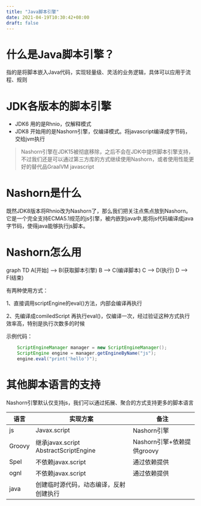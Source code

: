 ```yaml
---
title: "Java脚本引擎"
date: 2021-04-19T10:30:42+08:00
draft: false
---
```


# 什么是Java脚本引擎？
指的是将脚本嵌入Java代码，实现轻量级、灵活的业务逻辑，具体可以应用于流程、规则

# JDK各版本的脚本引擎
- JDK6 用的是Rhnio，仅解释模式
- JDK8 开始用的是Nashorn引擎，仅编译模式。将javascript编译成字节码，交给jvm执行

> Nashorn引擎在JDK15被彻底移除，之后不会在JDK中提供脚本引擎支持，不过我们还是可以通过第三方库的方式继续使用Nashorn，或者使用性能更好的替代品GraalVM javascript

# Nashorn是什么
既然JDK8版本将Rhnio改为Nashorn了，那么我们把关注点焦点放到Nashorn。
它是一个完全支持ECMA5.1规范的js引擎，被内嵌到java中,能将js代码编译成java字节码，使得java能够执行js脚本。

# Nashorn怎么用

<div class='mermaid'>
graph TD
A[开始] --> B(获取脚本引擎)
B --> C(编译脚本)
C --> D(执行)
D --> F(结束)
</div>

有两种使用方式：

1、直接调用scriptEngine的eval()方法，内部会编译再执行

2、先编译成comiledScript  再执行eval()，仅编译一次，经过验证这种方式执行效率高，特别是执行次数多的时候

示例代码：
```java
    ScriptEngineManager manager = new ScriptEngineManager();
    ScriptEngine engine = manager.getEngineByName("js");
    engine.eval("print('hello')");
```

# 其他脚本语言的支持
Nashorn引擎默认仅支持js，我们可以通过拓展、聚合的方式支持更多的脚本语言

|     语言    |    实现方案  |  备注       |
| ----------- | ----------- | ----------- |
| js          | Javax.script |Nashorn引擎 |
| Groovy      | 继承javax.script AbstractScriptEngine        |Nashorn引擎+依赖提供groovy|
| Spel          | 不依赖javax.script |通过依赖提供 |
| ognl          | 不依赖javax.script |通过依赖提供 |
| java          | 创建临时源代码，动态编译，反射创建执行 | |
